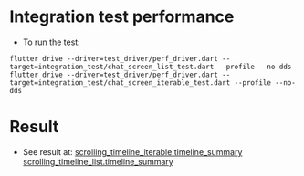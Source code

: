 # Integration test performance

- To run the test:
```shell
flutter drive --driver=test_driver/perf_driver.dart --target=integration_test/chat_screen_list_test.dart --profile --no-dds
flutter drive --driver=test_driver/perf_driver.dart --target=integration_test/chat_screen_iterable_test.dart --profile --no-dds
```

# Result
- See result at:
[scrolling_timeline_iterable.timeline_summary](./scrolling_timeline_iterable.timeline_summary.json)
[scrolling_timeline_list.timeline_summary](./scrolling_timeline_list.timeline_summary.json)
